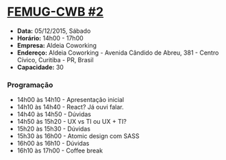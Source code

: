 # [FEMUG-CWB #2](/02.md)

* **Data:** 05/12/2015, Sábado
* **Horário:** 14h00 - 17h00
* **Empresa:** Aldeia Coworking
* **Endereço:** Aldeia Coworking - Avenida Cândido de Abreu, 381 - Centro Cívico, Curitiba - PR, Brasil
* **Capacidade:** 30

### Programação

- 14h00 às 14h10 - Apresentação inicial
- 14h10 às 14h40 - React? Já ouvi falar.
- 14h40 às 14h50 - Dúvidas
- 14h50 às 15h20 - UX vs TI ou UX + TI?
- 15h20 às 15h30 - Dúvidas
- 15h30 às 16h00 - Atomic design com SASS
- 16h00 às 16h10 - Dúvidas
- 16h10 às 17h00 - Coffee break
